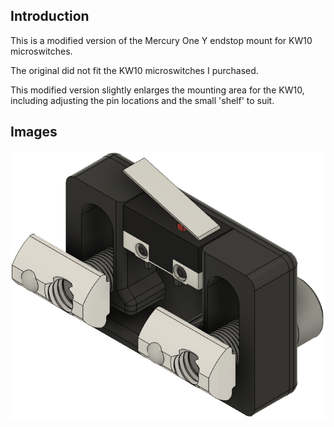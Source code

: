 ## Introduction

This is a modified version of the Mercury One Y endstop mount for KW10 microswitches. 

The original did not fit the KW10 microswitches I purchased. 

This modified version slightly enlarges the mounting area for the KW10, including adjusting the pin locations and the small 'shelf' to suit.

## Images

![Image of KW10 enlarged Y mount](images/KW10_Enlarged_Y_Endstop_Mount_Cropped.png)
